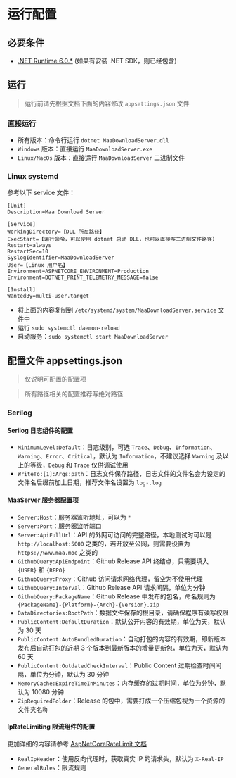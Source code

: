 # 运行配置

## 必要条件

* [.NET Runtime 6.0.*](https://dotnet.microsoft.com/en-us/download/dotnet) (如果有安装 .NET SDK，则已经包含)

## 运行

> 运行前请先根据文档下面的内容修改 `appsettings.json` 文件

### 直接运行

* 所有版本：命令行运行 `dotnet MaaDownloadServer.dll`
* `Windows` 版本：直接运行 `MaaDownloadServer.exe`
* `Linux/MacOs` 版本：直接运行 `MaaDownloadServer` 二进制文件

### Linux systemd

参考以下 service 文件：

``` text
[Unit]
Description=Maa Download Server

[Service]
WorkingDirectory=【DLL 所在路径】
ExecStart=【运行命令，可以使用 dotnet 启动 DLL，也可以直接写二进制文件路径】
Restart=always
RestartSec=10
SyslogIdentifier=MaaDownloadServer
User=【Linux 用户名】
Environment=ASPNETCORE_ENVIRONMENT=Production
Environment=DOTNET_PRINT_TELEMETRY_MESSAGE=false

[Install]
WantedBy=multi-user.target
```

* 将上面的内容复制到 `/etc/systemd/system/MaaDownloadServer.service` 文件中
* 运行 `sudo systemctl daemon-reload`
* 启动服务：`sudo systemctl start MaaDownloadServer`

## 配置文件 appsettings.json

> 仅说明可配置的配置项

> 所有路径相关的配置推荐写绝对路径

### Serilog

#### Serilog 日志组件的配置

* `MinimumLevel:Default`：日志级别，可选 `Trace`、`Debug`、`Information`、`Warning`、`Error`、`Critical`，默认为 `Information`，不建议选择 `Warning` 及以上的等级，`Debug` 和 `Trace` 仅供调试使用
* `WriteTo:[1]:Args:path`：日志文件保存路径，日志文件的文件名会为设定的文件名后缀前加上日期，推荐文件名设置为 `log-.log`

#### MaaServer 服务器配置项

* `Server:Host`：服务器监听地址，可以为 `*`
* `Server:Port`：服务器监听端口
* `Server:ApiFullUrl`：API 的外网可访问的完整路径，本地测试时可以是 `http://localhost:5000` 之类的，若开放至公网，则需要设置为 `https://www.maa.moe` 之类的
* `GithubQuery:ApiEndpoint`：Github Release API 终结点，只需要填入 `{USER}` 和 `{REPO}`
* `GithubQuery:Proxy`：Github 访问请求网络代理，留空为不使用代理
* `GithubQuery:Interval`：Github Release API 请求间隔，单位为分钟
* `GithubQuery:PackageName`：Github Release 中发布的包名，命名规则为 `{PackageName}-{Platform}-{Arch}-{Version}.zip`
* `DataDirectories:RootPath`：数据文件保存的根目录，请确保程序有读写权限
* `PublicContent:DefaultDuration`：默认公开内容的有效期，单位为天，默认为 30 天
* `PublicContent:AutoBundledDuration`：自动打包的内容的有效期，即新版本发布后自动打包的近期 3 个版本到最新版本的增量更新包，单位为天，默认为 60 天
* `PublicContent:OutdatedCheckInterval`：Public Content 过期检查时间间隔，单位为分钟，默认为 30 分钟
* `MemoryCache:ExpireTimeInMinutes`：内存缓存的过期时间，单位为分钟，默认为 10080 分钟
* `ZipRequiredFolder`：Release 的包中，需要打成一个压缩包视为一个资源的文件夹名称

#### IpRateLimiting 限流组件的配置

更加详细的内容请参考 [AspNetCoreRateLimit 文档](https://github.com/stefanprodan/AspNetCoreRateLimit/wiki/IpRateLimitMiddleware#setup)

* `RealIpHeader`：使用反向代理时，获取真实 IP 的请求头，默认为 `X-Real-IP`
* `GeneralRules`：限流规则
